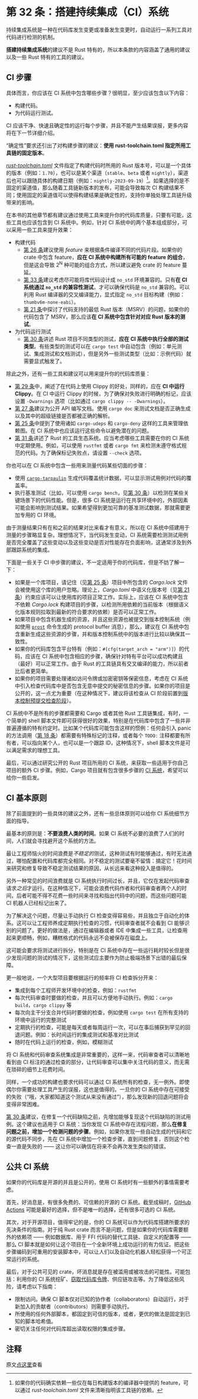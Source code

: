 # 第 32 条：搭建持续集成（CI）系统

持续集成系统是一种在代码库发生变更或准备发生变更时，自动运行一系列工具对代码进行检测的机制。

**搭建持续集成系统**的建议不是 Rust 特有的，所以本条款的内容涵盖了通用的建议以及一些 Rust 特有的工具的建议。

## CI 步骤

具体而言，你应该在 CI 系统中包含哪些步骤？很明显，至少应该包含以下内容：

- 构建代码。
- 为代码运行测试。

CI 应该干净、快速且确定性的运行每个步骤，并且不能产生结果误报，更多内容将在下一节详细介绍。

“确定性”要求还引出了对构建步骤的建议：**使用 rust-toolchain.toml 指定所用工具链的固定版本**。

[*rust-toolchain.toml*][rust-toolchain.toml] 文件指定了构建代码时所用的 Rust 版本号，可以是一个具体的版本（例如：`1.70`），也可以是某个渠道（`stable`、`beta` 或者 `nightly`），渠道后也可以跟随具体的构建日期（例如：`nightly-2023-09-19`）[^1]。如果选择的是不固定的渠道值，那么随着工具链新版本的发布，可能会导致每次 CI 构建结果不同；使用固定的渠道值可以使得构建结果是确定性的，支持你单独处理工具链升级带来的影响。

在本书的其他章节都有建议通过使用工具来提升你的代码库质量，只要有可能，这些工具也应该包含到 CI 系统中。例如，针对 CI 系统中的两个基本组成部分，可以采用一些工具来提升效果：

- 构建代码
  - [第 26 条]建议使用 *feature* 来根据条件编译不同的代码片段。如果你的 crate 中包含 feature，**应在 CI 系统中构建所有可能的 feature 的组合**，但是这会导致 2<sup>N</sup> 种可能的组合方式，所以建议避免 crate 的 feature 蔓延。
  - [第 33 条]建议考虑尽可能将库代码设计成 `no_std` 环境兼容的。只有**在 CI 系统通过 `no_std` 的兼容性测试**，才可以确保代码是 `no_std` 兼容的。可以利用 Rust 编译器的交叉编译能力，显式指定 `no_std` 目标构建（例如：`thumbv6m-none-eabi`）。
  - [第 21 条]中探讨了代码支持的最低 Rust 版本（MSRV）的问题，如果你的代码包含了 MSRV，那么应该**在 CI 系统中包含针对对应 Rust 版本的测试**。
- 为代码运行测试
  - [第 30 条]讲述 Rust 项目不同类型的测试，**应在 CI 系统中执行全部的测试类型**。有些类型的测试可以在 `cargo test` 中自动包含（例如：单元测试、集成测试和文档测试），但是另外一些测试类型（比如：示例代码）就需要显式触发了。

除此之外，还有一些工具和建议可以用来提升你的代码库质量：

- [第 29 条]中，阐述了在代码上使用 Clippy 的好处，同样的，应在 **CI 中运行 Clippy**。在 CI 中运行 Clippy 的时候，为了确保对失败进行明确的标记，应该设置 `-Dwarnings` 选项（比如通过 `cargo clippy -- -Dwarnings`）。
- [第 27 条]建议为公开 API 编写文档。使用 `cargo doc` 来测试文档是否正确生成以及其中的超级链接是否都被正确的解析。
- [第 25 条]中提到了使用诸如 `cargo-udeps` 和 `cargo-deny` 这样的工具来管理依赖图。在 CI 系统中也应该运行这些命令以避免潜在的问题。
- [第 31 条]讲述了 Rust 的工具生态系统。应当考虑哪些工具需要在你的 CI 系统中定期使用。例如，可以使用 `rustfmt` 或者 `cargo fmt` 来检测未遵守格式规范的代码。为了确保标记失败点，请设置 `--check` 选项。

你也可以在 CI 系统中包含一些用来测量代码某些切面的步骤：

- 使用 [`cargo-tarpaulin`][cargo-tarpaulin] 生成代码覆盖统计数据，可以显示测试用例对代码的覆盖率。
- 执行基准测试（比如，可以使用 `cargo bench`，见[第 30 条]）以检测在某些关键场景下的代码性能。但是，很多 CI 系统是运行在共享环境中的，外部因素可能会影响到测试结果。如果希望得到更加可靠的基准测试数据，那就需要更加专用的 CI 环境。

由于测量结果只有在和之前的结果对比来看才有意义，所以在 CI 系统中搭建用于测量的步骤略显复杂。理想情况下，当代码发生变动，CI 系统需要检测测试用例是否完全覆盖了这些变动以及这些变动是否对性能存在负面影响，这通常涉及到外部跟踪系统的集成。

下面是一些关于 CI 中步骤的建议，不一定适用于你的代码库，但是不妨了解一下：

- 如果是一个库项目，请记住（见[第 25 条]）项目中所包含的 *Cargo.lock* 文件会被使用这个库的用户忽略。理论上，*Cargo.toml* 中语义化版本号（见[第 21 条]）约束应该可以让使用库的项目正常工作。实际上，应该在 CI 系统中包含不依赖 *Cargo.lock* 构建项目的步骤，以检测所用依赖的当前版本（根据语义化版本规则拉取到最新的符合要求的依赖）是否可以正常工作。
- 如果项目中包含机器生成的资源，并且这些资源也被提交到版本控制系统（例如使用 [`prost`][prost] 命令生成的 protocol buffer 消息），那么，建议在 CI 系统中包含重新生成这些资源的步骤，并和版本控制系统中的版本进行比较以确保其一致性。
- 如果你的代码库包含平台特有（例如：`#[cfg(target_arch = "arm")]`）的代码，应该在 CI 系统中包含相应的步骤，确保针对特有平台可以成功构建且（最好）可以正常工作。由于 Rust 的工具链具有交叉编译的能力，所以前者比后者更简单。
- 如果你的项目需要处理诸如访问令牌或加密密钥等保密信息，考虑在 CI 系统中引入检查代码库中是否包含无意中提交的秘密信息的步骤。如果你的项目是公开的，这一点尤为重要（在这种情况下，建议将该检查从 CI 阶段前置到[版本控制预提交检查阶段][version-control presubmit check]）。

CI 系统中不是所有的步骤都需要和 Cargo 或者其他 Rust 工具链集成，有时，一个简单的 shell 脚本文件即可获得很好的效果，特别是在代码库中包含了一些并非普遍遵循的特有约定时。比如某个代码库可能包含这样的惯例：任何会引入 panic 的方法调用（[第 18 条]）都需要有特殊标记的注释，或者每个 `TODO:` 注释都要有所有者，可以指向某个人，也可以是一个跟踪 ID，这种情况下，shell 脚本文件是可以满足需求的理想工具。

最后，可以通过研究公开的 Rust 项目所用的 CI 系统，来获取一些适用于你自己项目的额外 CI 步骤。例如，Cargo 项目就有包含很多步骤的 [CI 系统][CI System]，希望可以给你一些启发。

## CI 基本原则

除了前面提到的一些具体的建议之外，还有一些总体原则可以给你 CI 系统细节方面的指导。

最基本的原则是：**不要浪费人类的时间**。如果 CI 系统不必要的浪费了人们的时间，人们就会寻找避开这个系统的方法。

最让工程师恼火的时间浪费是*不稳定的*测试，这种测试有时能够通过，有时无法通过，哪怕配置和代码库都完全相同。对不稳定的测试要毫不留情：搞定它！花时间来研究和修复导致不稳定测试结果的原因，从长远来看这种投入是值得的。

另外一种常见的时间浪费就是 CI 系统执行时间过长，并且，它仅在发起代码审查请求*之后*才运行。在这种情况下，可能会浪费代码作者和代码审查者两个人的时间，后者可能不得不花费一些时间来寻找和指出代码中的问题，而这些问题可能 CI 机器人已经标记出来了。

为了解决这个问题，尽量让手动执行 CI 检查变得容易些，并且独立于自动化的体系。这可以让工程师养成定期执行检查的习惯，代码审查者就不会看到 CI 能够识别的问题了。更好的做法是，通过在编辑器或者 IDE 中集成一些工具，让检查用起来更顺畅，例如，糟糕格式的代码永远不会被保存在磁盘上。

这可能会要求将测试进行拆分，特别是在 CI 系统中存在一些运行耗时较长但是很少发现问题的测试的情况下，这些测试应主要作为防止极端场景下出错的最后保障。

更一般地说，一个大型项目要根据运行的频率将 CI 检查拆分开来：

- 集成到每个工程师开发环境中的检查，例如：`rustfmt`
- 每次代码审查时要做的检查，并且可以方便地手动执行。例如：`cargo build`，`cargo clippy` 等
- 每次向主干分支合并代码时要做的检查，例如使用 `cargo test` 在所有支持的环境中运行的完整测试
- 定期执行的检查，可能是每天或者每周运行一次，可以在事后捕获到罕见的回退问题。例如：长时间运行的集成测试和基准对比测试
- 随时在代码上运行的检查，例如，模糊测试

将 CI 系统和代码审查系统集成是非常重要的，这样一来，代码审查者可以清晰地看到由 CI 标注的通过检查的部分，让代码审查可以集中关注代码的意义，而无需在琐碎的细节上花费时间。

同样，一个成功的构建也要求代码可以通过 CI 系统所有的检查，无一例外。即使偶尔你需要处理工具产生的误报，这也是值得的。一旦你的 CI 系统中存在可接受的失败（“哦，大家都知道这个测试从来没有通过”），那么发现新的回退问题将会变得非常困难。

[第 30 条]建议，在修复一个代码缺陷之前，先增加能够复现这个代码缺陷的测试用例。这个建议也适用于 CI 系统：当你发现 CI 系统中存在流程问题，那么**在修复问题之前，增加一个检测问题的步骤**。例如，如果你发现一些自动生成的代码和它的源代码不同步，先在 CI 系统中增加一个检查步骤，直到问题修复，否则这个检查一直是失败的 —— 这让你可以确信在将来不会再次发生类似的错误。

## 公共 CI 系统

如果你的代码库是开源的并且是公开的，使用 CI 系统时有一些额外的事情需要考虑。

首先，好消息是，有很多免费的、可信赖的开源的 CI 系统。截至成稿时，[GitHub Actions] 可能是最好的选择，但不是唯一的选择，还有很多可选的 CI 系统。

其次，对于开源项目，值得牢记的是，你的 CI 系统可以作为代码库搭建所要求的先决条件的指南。对于纯 Rust crate 而言不是问题，但是如果你的代码库需要额外的依赖项 —— 例如数据库、用于 FFI 代码的替代工具链、自定义的配置等 —— 那么 CI 脚本就是如何让这个项目在一个全新环境上成功运行的有力佐证。把这些步骤编码到可重用的安装脚本中，可以让人们以及自动化机器人轻松获得一个可正常运行的系统。

最后，对于公共可见的 crate，坏消息就是存在被滥用或被攻击的可能性。可能包括：利用你的 CI 系统挖矿、[窃取代码库令牌][theft]、供应链攻击等。为了降低这些风险，请考虑以下指南：

- 限制访问。确保 CI 脚本仅对已知的协作者（collaborators）自动运行，对于新加入的贡献者（contributors）则需要手动执行。
- 所使用的任何外部脚本，都固定到可信的版本，或者，更优的做法是固定到已知的脚本哈希值。
- 密切关注任何对代码库超出读取权限的集成步骤。

## 注释

[^1]: 如果你的代码确实依赖一些仅在每日构建版本的编译器中提供的 feature，可以通过 *rust-toolchain.toml* 文件来清晰指明该工具链的依赖。

原文[点这里](https://www.lurklurk.org/effective-rust/ci.html)查看

<!-- 参考链接 -->

[第 18 条]: ../chapter_3/item18-panic.md
[第 21 条]: ../chapter_4/item21-semver.md
[第 25 条]: ../chapter_4/item25-dep-graph.md
[第 26 条]: ../chapter_4/item26-features.md
[第 27 条]: item27-document-public-interfaces.md
[第 29 条]: item29-listen-to-clippy.md
[第 30 条]: item30-write-more-than-unit-tests.md
[第 31 条]: item31-use-tools.md
[第 33 条]: ../chapter_6/item33-no-std.md

[rust-toolchain.toml]: https://rust-lang.github.io/rustup/overrides.html#the-toolchain-file
[cargo-tarpaulin]: https://docs.rs/cargo-tarpaulin
[prost]: https://docs.rs/prost
[version-control presubmit check]: https://git-scm.com/book/en/v2/Customizing-Git-Git-Hooks
[CI System]: https://github.com/rust-lang/cargo/blob/master/.github/workflows/main.yml
[GitHub Actions]: https://docs.github.com/en/actions
[theft]: https://web.archive.org/web/20220315064116/https://about.codecov.io/security-update/
